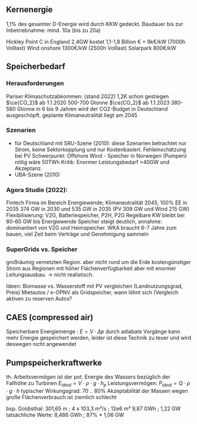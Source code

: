 ## Kernenergie
1,1% des gesamter D-Energie wird durch KKW gedeckt.
Baudauer bis zur Inbetriebnahme: mind. 10a (bis zu 20a)

Hickley Point C in England 2,4GW kostet 1,1-1,8 Billion € = 9k€/kW (7000h Volllast)
Wind onshore 1300€/kW (2500h Volllast)
Solarpark 800€/kW

## Speicherbedarf
### Herausforderungen
Pariser Klimaschutzabkommen: (stand 2022) 1,2K schon gestiegen
$\ce{CO_2}$ ab 1.1.2020 500-700 Gtonne
$\ce{CO_2}$ ab 1.1.2023 380-580 Gtonne
in 6 bis 9 Jahren wird der CO2-Budget in Deutschland ausgeschöpft.
geplante Klimaneutralität liegt am 2045

### Szenarien
- für Deutschland mit SRU-Szene (2010):
	diese Szenarien betrachtet nur Strom, keine Sektorkopplung und nur Kostenbasiert. Fehleinschätzung bei PV
	Schwerpunkt: Offshore Wind - Speicher in Norwegen (Pumpen) nötig wäre 50TWh
	Kritik: Enormer Leistungsbedarf >40GW und Akzeptanz.
- UBA-Szene (2010)

### Agora Studie (2022): 
Fintech Firma im Bereich Energiewende; Klimaneutralität 2045, 100% EE in 2035
374 GW in 2030 und 535 GW in 2035 (PV 309 GW und Wind 215 GW)
Flexibilisierung: V2G, Batteriespeicher, P2H, P2G
Regelbare KW bleibt bei 80-60 GW bis Energiewende
Speicher steigt deutlich, annahme: dominantiert von V2G und Heimspeicher.
WKA braucht 6-7 Jahre zum bauen, viel Zeit beim Verträge und Genehmigung sammeln

### SuperGrids vs. Speicher
großräumig vernetzten Region. aber nicht rund um die Erde
kostengünstiger Strom aus Regionen mit höher Flächenverfügbarkeit aber mit enormer Leitungsausbau. -> nicht realistisch.

Ideen:
Biomasse vs. Wasserstoff mit PV vergleichen (Landnutzungsgrad, Preis)
Mietautos / e-OPNV als Gridspeicher, wann löhnt sich (Vergleich aktiven zu reserven Autos? 

## CAES (compressed air)
Speicherbare Energiemenge : $E = V \cdot \Delta p$ 
durch adiabate Vorgänge kann mehr Energie gespeichert werden, leider ist diese Technik zu teuer und wird deswegen nicht angewendet

## Pumpspeicherkraftwerke
th. Arbeitsvermögen ist der pot. Energie des Wassers bezüglich der Fallhöhe zu Turbinen $E_{ideal} = V \cdot \rho \cdot g \cdot h_p$ 
Leistungsvermögen: $P_{ideal} = Q \cdot \rho \cdot g \cdot h$
typischer Wirkungsgrad: 70 .. 80%
Akzeptabilität der Massen wegen große Flächenverbrauch ist ziemlich schlecht

bsp. Goldisthal: 
	301,65 m ; 4 x 103,3 m³/s ; 12e6 m³
	9,87 GWh ; 1,22 GW
	tatsächliche Werte: 8,486 GWh ; 87% * 1,06 GW